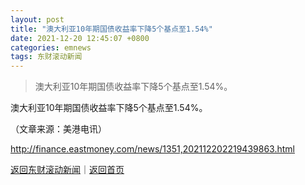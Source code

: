 ```yaml
---
layout: post
title: "澳大利亚10年期国债收益率下降5个基点至1.54%"
date: 2021-12-20 12:45:07 +0800
categories: emnews
tags: 东财滚动新闻
---
```

> 澳大利亚10年期国债收益率下降5个基点至1.54%。

<p>澳大利亚10年期国债收益率下降5个基点至1.54%。</p><p class="em_media">（文章来源：美港电讯）</p>

<http://finance.eastmoney.com/news/1351,202112202219439863.html>

[返回东财滚动新闻](//finews.withounder.com/emnews/)｜[返回首页](//finews.withounder.com/)